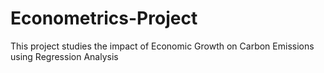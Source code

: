 # Econometrics-Project
This project studies the impact of Economic Growth on Carbon Emissions using Regression Analysis
